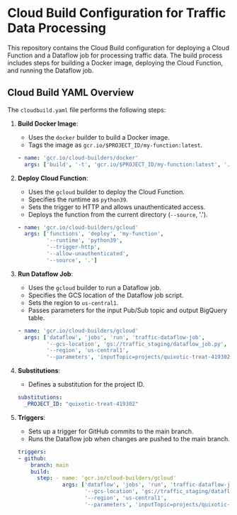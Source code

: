 # Cloud Build Configuration for Traffic Data Processing

This repository contains the Cloud Build configuration for deploying a Cloud Function and a Dataflow job for processing traffic data. The build process includes steps for building a Docker image, deploying the Cloud Function, and running the Dataflow job.

## Cloud Build YAML Overview

The `cloudbuild.yaml` file performs the following steps:

1. **Build Docker Image**:
    - Uses the `docker` builder to build a Docker image.
    - Tags the image as `gcr.io/$PROJECT_ID/my-function:latest`.
    
    ```yaml
    - name: 'gcr.io/cloud-builders/docker'
      args: ['build', '-t', 'gcr.io/$PROJECT_ID/my-function:latest', '.']
    ```

2. **Deploy Cloud Function**:
    - Uses the `gcloud` builder to deploy the Cloud Function.
    - Specifies the runtime as `python39`.
    - Sets the trigger to HTTP and allows unauthenticated access.
    - Deploys the function from the current directory (`--source`, '.').
    
    ```yaml
    - name: 'gcr.io/cloud-builders/gcloud'
      args: ['functions', 'deploy', 'my-function',
             '--runtime', 'python39',
             '--trigger-http',
             '--allow-unauthenticated',
             '--source', '.']
    ```

3. **Run Dataflow Job**:
    - Uses the `gcloud` builder to run a Dataflow job.
    - Specifies the GCS location of the Dataflow job script.
    - Sets the region to `us-central1`.
    - Passes parameters for the input Pub/Sub topic and output BigQuery table.
    
    ```yaml
    - name: 'gcr.io/cloud-builders/gcloud'
      args: ['dataflow', 'jobs', 'run', 'traffic-dataflow-job',
             '--gcs-location', 'gs://traffic_staging/dataflow_job.py',
             '--region', 'us-central1',
             '--parameters', 'inputTopic=projects/quixotic-treat-419302/topics/traffic-data,outputTable=quixotic-treat-419302:traffic_data.average_speed']
    ```

4. **Substitutions**:
    - Defines a substitution for the project ID.
    
    ```yaml
    substitutions:
      _PROJECT_ID: "quixotic-treat-419302"
    ```

5. **Triggers**:
    - Sets up a trigger for GitHub commits to the main branch.
    - Runs the Dataflow job when changes are pushed to the main branch.
    
    ```yaml
    triggers:
    - github:
        branch: main
        build:
          step: - name: 'gcr.io/cloud-builders/gcloud'
                  args: ['dataflow', 'jobs', 'run', 'traffic-dataflow-job',
                         '--gcs-location', 'gs://traffic_staging/dataflow_job.py',
                         '--region', 'us-central1',
                         '--parameters', 'inputTopic=projects/quixotic-treat-419302/topics/traffic-data,outputTable=quixotic-treat-419302:traffic_data.average_speed']
    ```
